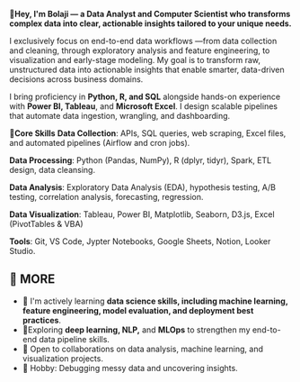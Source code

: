 👋**Hey, I'm Bolaji — a Data Analyst and Computer Scientist who transforms complex data into clear, actionable insights tailored to your unique needs.**

I exclusively focus on end-to-end data workflows —from data collection and cleaning, through exploratory analysis and feature engineering, to visualization and early-stage modeling. My goal is to transform raw, unstructured data into actionable insights that enable smarter, data-driven decisions across business domains. 

I bring proficiency in **Python, R, and SQL** alongside hands-on experience with **Power BI, Tableau**, and **Microsoft Excel**. I design scalable pipelines that automate data ingestion, wrangling, and dashboarding.

🔧**Core Skills**
**Data Collection**: APIs, SQL queries, web scraping, Excel files, and automated pipelines (Airflow and cron jobs).

**Data Processing**: Python (Pandas, NumPy), R (dplyr, tidyr), Spark, ETL design, data cleansing.

**Data Analysis**: Exploratory Data Analysis (EDA), hypothesis testing, A/B testing, correlation analysis, forecasting, regression.

**Data Visualization**: Tableau, Power BI, Matplotlib, Seaborn, D3.js, Excel (PivotTables & VBA)

**Tools**: Git, VS Code, Jypter Notebooks, Google Sheets, Notion, Looker Studio.

<!-- ## 🚀 PROJECT LINKS
*   - ## 🔗 SEE ATTACHED
      [![portfolio](https://img.shields.io/badge/CorrosionAnalysis-000?style=for-the-badge&logo=ko-fi&logoColor=white)](https://github.com/BolajiAnalyst/CorrosionAnalysis)

      [![portfolio](https://img.shields.io/badge/BeachGroupAnalysis-000?style=for-the-badge&logo=ko-fi&logoColor=white)](https://github.com/RasakAnalysis/BeachGroupAnalysis)
   
    - ## 🔗 SOCIAL LINKS
      [![linkedin](https://img.shields.io/badge/linkedin-0A66C2?style=for-the-badge&logo=linkedin&logoColor=white)](https://www.linkedin.com/login/) -->

## 🚀 MORE
   * 🔭 I'm actively learning **data science skills, including machine learning, feature engineering, model evaluation, and deployment best practices**. 
   * 🌱Exploring **deep learning, NLP,** and **MLOps** to strengthen my end-to-end data pipeline skills. 
   * 👯 Open to collaborations on data analysis, machine learning, and visualization projects.
   * 🧠 Hobby: Debugging messy data and uncovering insights.
   
  

